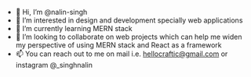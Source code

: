 - 👋 Hi, I’m @nalin-singh
- 👀 I’m interested in design and development specially web applications
- 🌱 I’m currently learning MERN stack
- 💞️ I’m looking to collaborate on web projects which can help me widen my perspective of using MERN stack and React as a framework
- 📫 You can reach out to me on mail i.e. hellocraftic@gmail.com or instagram @_singhnalin

